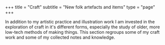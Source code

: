 +++
title = "Craft"
subtitle = "New folk artefacts and items"
type = "page"
+++

In addition to my artistic practice and illustration work I am invested in the exploration of craft in it's different forms, especially the study of older, more low-tech methods of making things. This section regroups some of my craft work and some of my collected notes and knowledge.
